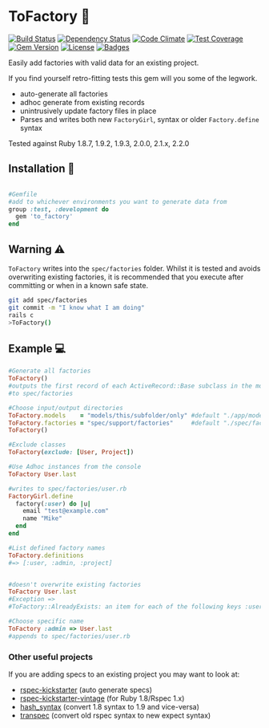 ToFactory :wrench:
=========

[![Build Status](https://travis-ci.org/markburns/to_factory.svg)](https://travis-ci.org/markburns/to_factory)
[![Dependency Status](http://img.shields.io/gemnasium/markburns/to_factory.svg)](https://gemnasium.com/markburns/to_factory)
[![Code Climate](http://img.shields.io/codeclimate/github/markburns/to_factory.svg)](https://codeclimate.com/github/markburns/to_factory)
[![Test Coverage](https://codeclimate.com/github/markburns/to_factory/badges/coverage.svg)](https://codeclimate.com/github/markburns/to_factory)
[![Gem Version](http://img.shields.io/gem/v/to_factory.svg)](https://rubygems.org/gems/to_factory)
[![License](http://img.shields.io/:license-mit-blue.svg)](http://markburns.mit-license.org)
[![Badges](http://img.shields.io/:badges-6/6-ff6799.svg)](https://github.com/badges/badgerbadgerbadger)

Easily add factories with valid data for an existing project.

If you find yourself retro-fitting tests this gem will you some of the legwork.

* auto-generate all factories
* adhoc generate from existing records
* unintrusively update factory files in place
* Parses and writes both new `FactoryGirl`, syntax or older `Factory.define` syntax

Tested against Ruby 1.8.7, 1.9.2, 1.9.3, 2.0.0,  2.1.x, 2.2.0


## Installation :file_folder:

```ruby

#Gemfile
#add to whichever environments you want to generate data from
group :test, :development do
  gem 'to_factory'
end
```

## Warning :warning:
`ToFactory` writes into the `spec/factories` folder. Whilst it
is tested and avoids overwriting existing factories,
it is recommended that you execute after committing or when in a known
safe state.



```bash
git add spec/factories
git commit -m "I know what I am doing"
rails c
>ToFactory()
```
## Example :computer:

```ruby
#Generate all factories
ToFactory()
#outputs the first record of each ActiveRecord::Base subclass in the models folder
#to spec/factories

#Choose input/output directories
ToFactory.models    = "models/this/subfolder/only" #default "./app/models"
ToFactory.factories = "spec/support/factories"     #default "./spec/factories"
ToFactory()

#Exclude classes
ToFactory(exclude: [User, Project])

#Use Adhoc instances from the console
ToFactory User.last

#writes to spec/factories/user.rb
FactoryGirl.define
  factory(:user) do |u|
    email "test@example.com"
    name "Mike"
  end
end

#List defined factory names
ToFactory.definitions
#=> [:user, :admin, :project]


#doesn't overwrite existing factories
ToFactory User.last
#Exception =>
#ToFactory::AlreadyExists: an item for each of the following keys :user already exists

#Choose specific name
ToFactory :admin => User.last
#appends to spec/factories/user.rb

```

### Other useful projects

If you are adding specs to an existing project you may want to look at:

* [rspec-kickstarter](https://github.com/seratch/rspec-kickstarter) (auto generate specs)
* [rspec-kickstarter-vintage](https://github.com/ifad/rspec-kickstarter-vintage) (for Ruby 1.8/Rspec 1.x)
* [hash_syntax](https://github.com/michaeledgar/hash_syntax) (convert 1.8 syntax to 1.9 and vice-versa)
* [transpec](https://github.com/yujinakayama/transpec) (convert old rspec syntax to new expect syntax)

